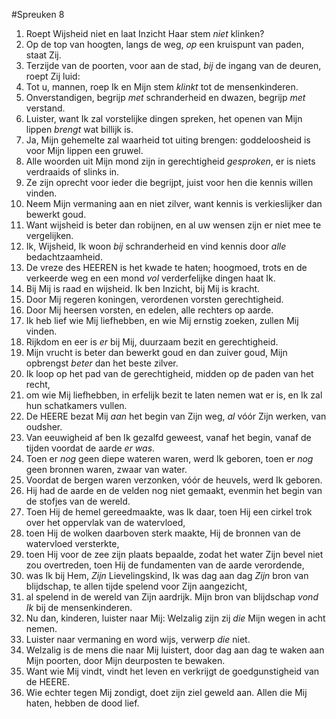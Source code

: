 #Spreuken 8
1. Roept Wijsheid niet en laat Inzicht Haar stem *niet* klinken? 
2. Op de top van hoogten, langs de weg, *op* een kruispunt van paden, staat Zij. 
3. Terzijde van de poorten, voor aan de stad, *bij* de ingang van de deuren, roept Zij luid: 
4. Tot u, mannen, roep Ik en Mijn stem *klinkt* tot de mensenkinderen. 
5. Onverstandigen, begrijp *met* schranderheid en dwazen, begrijp *met* verstand. 
6. Luister, want Ik zal vorstelijke dingen spreken, het openen van Mijn lippen *brengt* wat billijk is. 
7. Ja, Mijn gehemelte zal waarheid tot uiting brengen: goddeloosheid is voor Mijn lippen een gruwel. 
8. Alle woorden uit Mijn mond zijn in gerechtigheid *gesproken*, er is niets verdraaids of slinks in. 
9. Ze zijn oprecht voor ieder die begrijpt, juist voor hen die kennis willen vinden. 
10. Neem Mijn vermaning aan en niet zilver, want kennis is verkieslijker dan bewerkt goud. 
11. Want wijsheid is beter dan robijnen, en al uw wensen zijn er niet mee te vergelijken. 
12. Ik, Wijsheid, Ik woon *bij* schranderheid en vind kennis door *alle* bedachtzaamheid. 
13. De vreze des HEEREN is het kwade te haten; hoogmoed, trots en de verkeerde weg en een mond *vol* verderfelijke dingen haat Ik. 
14. Bij Mij is raad en wijsheid. Ik ben Inzicht, bij Mij is kracht. 
15. Door Mij regeren koningen, verordenen vorsten gerechtigheid. 
16. Door Mij heersen vorsten, en edelen, alle rechters op aarde. 
17. Ik heb lief wie Mij liefhebben, en wie Mij ernstig zoeken, zullen Mij vinden. 
18. Rijkdom en eer is *er* bij Mij, duurzaam bezit en gerechtigheid. 
19. Mijn vrucht is beter dan bewerkt goud en dan zuiver goud, Mijn opbrengst *beter* dan het beste zilver. 
20. Ik loop op het pad van de gerechtigheid, midden op de paden van het recht, 
21. om wie Mij liefhebben, in erfelijk bezit te laten nemen wat er is, en Ik zal hun schatkamers vullen.
22. De HEERE bezat Mij *aan* het begin van Zijn weg, *al* vóór Zijn werken, van oudsher. 
23. Van eeuwigheid af ben Ik gezalfd geweest, vanaf het begin, vanaf de tijden voordat de aarde *er was*. 
24. Toen er *nog* geen diepe wateren waren, werd Ik geboren, toen er *nog* geen bronnen waren, zwaar van water. 
25. Voordat de bergen waren verzonken, vóór de heuvels, werd Ik geboren. 
26. Hij had de aarde en de velden nog niet gemaakt, evenmin het begin van de stofjes van de wereld. 
27. Toen Hij de hemel gereedmaakte, was Ik daar, toen Hij een cirkel trok over het oppervlak van de watervloed, 
28. toen Hij de wolken daarboven sterk maakte, Hij de bronnen van de watervloed versterkte, 
29. toen Hij voor de zee zijn plaats bepaalde, zodat het water Zijn bevel niet zou overtreden, toen Hij de fundamenten van de aarde verordende, 
30. was Ik bij Hem, *Zijn* Lievelingskind, Ik was dag aan dag *Zijn* bron van blijdschap, te allen tijde spelend voor Zijn aangezicht, 
31. al spelend in de wereld van Zijn aardrijk. Mijn bron van blijdschap *vond Ik* bij de mensenkinderen. 
32. Nu dan, kinderen, luister naar Mij: Welzalig zijn zij *die* Mijn wegen in acht nemen. 
33. Luister naar vermaning en word wijs, verwerp *die* niet. 
34. Welzalig is de mens die naar Mij luistert, door dag aan dag te waken aan Mijn poorten, door Mijn deurposten te bewaken. 
35. Want wie Mij vindt, vindt het leven en verkrijgt de goedgunstigheid van de HEERE. 
36. Wie echter tegen Mij zondigt, doet zijn ziel geweld aan. Allen die Mij haten, hebben de dood lief.
